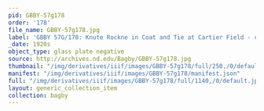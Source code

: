```yaml
---
pid: GBBY-57g178
order: '178'
file_name: GBBY-57g178.jpg
label: 'GBBY 57G/178: Knute Rockne in Coat and Tie at Cartier Field - c1920s'
_date: 1920s
object_type: glass plate negative
source: http://archives.nd.edu/Bagby/GBBY-57g178.jpg
thumbnail: "/img/derivatives/iiif/images/GBBY-57g178/full/250,/0/default.jpg"
manifest: "/img/derivatives/iiif/images/GBBY-57g178/manifest.json"
full: "/img/derivatives/iiif/images/GBBY-57g178/full/1140,/0/default.jpg"
layout: generic_collection_item
collection: bagby
---
```

